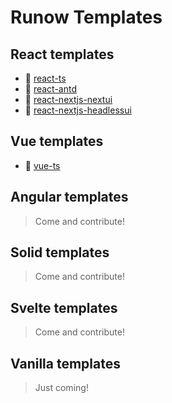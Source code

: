 # Runow Templates

## React templates

- 🐬 [react-ts](https://runow.dev/guide/react.html#react-typescript)
- 🦁 [react-antd](https://runow.dev/guide/react.html#react-antd)
- 🐻 [react-nextjs-nextui](https://runow.dev/guide/react.html#react-next-js-nextui)
- 🐶 [react-nextjs-headlessui](https://runow.dev/guide/react.html#react-next-js-headlessui)

## Vue templates

- 🦊 [vue-ts](https://runow.dev/guide/vue.html#vue-typescript)

## Angular templates

> Come and contribute!

## Solid templates

> Come and contribute!

## Svelte templates

> Come and contribute!

## Vanilla templates

> Just coming!
